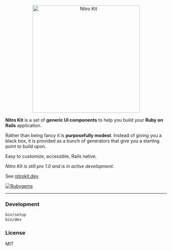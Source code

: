 <center><a href="https://nitrokit.dev"><img src="https://s3.brnbw.com/Artboard-q85JFfA8Auat32ByIAXtDAsbYGgs5MeTM4GDaonKhlxVniioPDLQTZUeynCfdBSHAfiRYhMWkGaYZC9ClkZS9aFgkBjx9mrAmnFs.png" alt="Nitro Kit" width="335" /></a></center>

**Nitro Kit** is a set of **generic UI components** to help you build your **Ruby on Rails** application.

Rather than being fancy it is **purposefully modest**. Instead of giving you a black box, it is provided as a bunch of generators that give you a starting point to build upon.

Easy to customize, accessible, Rails native.

_Nitro Kit is still pre 1.0 and is in active development._

See [nitrokit.dev](https://nitrokit.dev).

[![Rubygems](https://img.shields.io/gem/v/nitro_kit.svg)](https://rubygems.org/gems/nitro_kit)

---

### Development

```sh
bin/setup
bin/dev
```

### License

MIT
